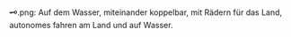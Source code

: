 🗝️.png: Auf dem Wasser, miteinander koppelbar, mit Rädern für das Land, autonomes fahren am Land und auf Wasser.